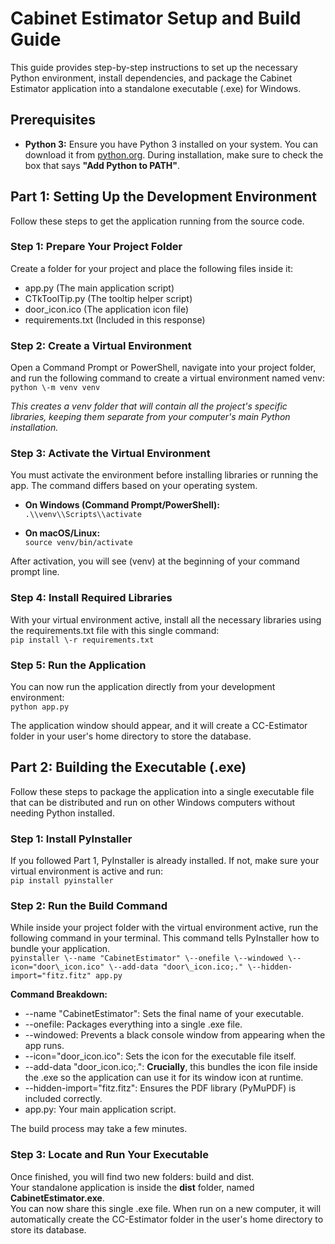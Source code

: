 # **Cabinet Estimator Setup and Build Guide**

This guide provides step-by-step instructions to set up the necessary Python environment, install dependencies, and package the Cabinet Estimator application into a standalone executable (.exe) for Windows.

## **Prerequisites**

- **Python 3:** Ensure you have Python 3 installed on your system. You can download it from [python.org](https://www.python.org/downloads/). During installation, make sure to check the box that says **"Add Python to PATH"**.

## **Part 1: Setting Up the Development Environment**

Follow these steps to get the application running from the source code.

### **Step 1: Prepare Your Project Folder**

Create a folder for your project and place the following files inside it:

- app.py (The main application script)
- CTkToolTip.py (The tooltip helper script)
- door_icon.ico (The application icon file)
- requirements.txt (Included in this response)

### **Step 2: Create a Virtual Environment**

Open a Command Prompt or PowerShell, navigate into your project folder, and run the following command to create a virtual environment named venv:  
`python \-m venv venv`

_This creates a venv folder that will contain all the project's specific libraries, keeping them separate from your computer's main Python installation._

### **Step 3: Activate the Virtual Environment**

You must activate the environment before installing libraries or running the app. The command differs based on your operating system.

- **On Windows (Command Prompt/PowerShell):**  
  `.\\venv\\Scripts\\activate`

- **On macOS/Linux:**  
  `source venv/bin/activate`

After activation, you will see (venv) at the beginning of your command prompt line.

### **Step 4: Install Required Libraries**

With your virtual environment active, install all the necessary libraries using the requirements.txt file with this single command:  
`pip install \-r requirements.txt`

### **Step 5: Run the Application**

You can now run the application directly from your development environment:  
`python app.py`

The application window should appear, and it will create a CC-Estimator folder in your user's home directory to store the database.

## **Part 2: Building the Executable (.exe)**

Follow these steps to package the application into a single executable file that can be distributed and run on other Windows computers without needing Python installed.

### **Step 1: Install PyInstaller**

If you followed Part 1, PyInstaller is already installed. If not, make sure your virtual environment is active and run:  
`pip install pyinstaller`

### **Step 2: Run the Build Command**

While inside your project folder with the virtual environment active, run the following command in your terminal. This command tells PyInstaller how to bundle your application.  
`pyinstaller \--name "CabinetEstimator" \--onefile \--windowed \--icon="door\_icon.ico" \--add-data "door\_icon.ico;." \--hidden-import="fitz.fitz" app.py`

**Command Breakdown:**

- \--name "CabinetEstimator": Sets the final name of your executable.
- \--onefile: Packages everything into a single .exe file.
- \--windowed: Prevents a black console window from appearing when the app runs.
- \--icon="door_icon.ico": Sets the icon for the executable file itself.
- \--add-data "door_icon.ico;.": **Crucially**, this bundles the icon file inside the .exe so the application can use it for its window icon at runtime.
- \--hidden-import="fitz.fitz": Ensures the PDF library (PyMuPDF) is included correctly.
- app.py: Your main application script.

The build process may take a few minutes.

### **Step 3: Locate and Run Your Executable**

Once finished, you will find two new folders: build and dist.  
Your standalone application is inside the **dist** folder, named **CabinetEstimator.exe**.  
You can now share this single .exe file. When run on a new computer, it will automatically create the CC-Estimator folder in the user's home directory to store its database.
